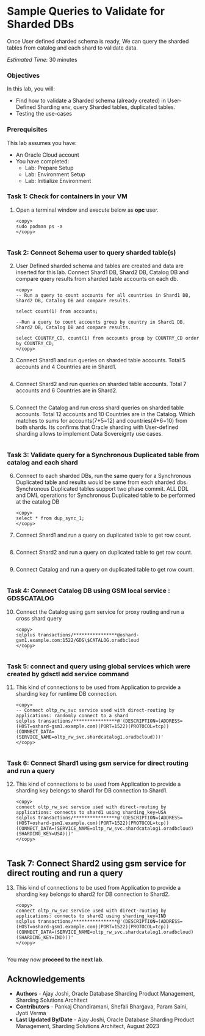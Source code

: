 # Sample Queries to Validate for Sharded DBs

Once User defined sharded schema is ready, We can query the sharded tables from catalog and each shard to validate data.

*Estimated Time*:  30 minutes

### Objectives

In this lab, you will:

* Find how to validate a Sharded schema (already created) in User-Defined Sharding env, query Sharded tables, duplicated tables.
* Testing the use-cases

### Prerequisites

This lab assumes you have:

* An Oracle Cloud account
* You have completed:
  * Lab: Prepare Setup
  * Lab: Environment Setup
  * Lab: Initialize Environment

### Task 1: Check for containers in your VM

1. Open a terminal window and execute below as **opc** user.

    ```
    <copy>
    sudo podman ps -a
    </copy>
    ```

     ![<podman containers>](./images/uds-podman-containers.png " ")


### Task 2: Connect Schema user to query sharded table(s)

2. User Defined sharded schema and tables are created and data are inserted for this lab. Connect Shard1 DB, Shard2 DB, Catalog DB and compare query results from sharded table accounts on each db.
    ```
    <copy>
    -- Run a query to count accounts for all countries in Shard1 DB, Shard2 DB, Catalog DB and compare results.

    select count(1) from accounts;

    --Run a query to count accounts group by country in Shard1 DB, Shard2 DB, Catalog DB and compare results.

    select COUNTRY_CD, count(1) from accounts group by COUNTRY_CD order by COUNTRY_CD;
    </copy>
    ```

3. Connect Shard1 and run queries on sharded table accounts. Total 5 accounts and 4 Countries are in Shard1.


    ![<Shard1 sharded table queries>](./images/uds-connect-shard1-sharded-table-queries.png " ")


4. Connect Shard2 and run queries on sharded table accounts. Total 7 accounts and 6 Countries are in Shard2.


    ![<Shard2 sharded table queries>](./images/uds-connect-shard2-sharded-table-queries.png " ")


5. Connect the Catalog and run cross shard queries on sharded table accounts. Total 12 accounts and 10 Countries are in the Catalog. Which matches to sums for accounts(7+5=12) and countries(4+6=10) from both shards. Its confirms that Oracle sharding with User-defined sharding allows to implement Data Sovereignty use cases.


    ![<Catalog sharded table queries>](./images/uds-connect-catalog-sharded-table-queries.png " ")


### Task 3: Validate query for a Synchronous Duplicated table from catalog and each shard

6. Connect to each sharded DBs, run the same query for a Synchronous Duplicated table and results would be same from each sharded dbs. Synchronous Duplicated tables support two phase commit. ALL DDL and DML operations for Synchronous Duplicated table to be performed at the catalog DB
    ```
    <copy>
    select * from dup_sync_1;
    </copy>
    ```

7. Connect Shard1 and run a query on duplicated table to get row count.


    ![<Shard1 duplicated table row count>](./images/uds-connect-shard1-duplicated-table-count.png " ")


8. Connect Shard2 and run a query on duplicated table to get row count.


    ![<Shard2 duplicated table row count>](./images/uds-connect-shard2-duplicated-table-count.png " ")


9. Connect Catalog and run a query on duplicated table to get row count.


    ![<Catalog duplicated table row count>](./images/uds-connect-catalog-duplicated-table-count.png " ")


### Task 4: Connect Catalog DB using GSM local service : GDS$CATALOG

10. Connect the Catalog using gsm service for proxy routing and run a cross shard query
    ```
    <copy>
    sqlplus transactions/****************@oshard-gsm1.example.com:1522/GDS\$CATALOG.oradbcloud
    </copy>
    ```

    ![<Catalog duplicated table row count>](./images/uds-query-gds-catalog-local-service.png " ")


### Task 5: connect and query using global services which were created by gdsctl add service command

11. This kind of connections to be used from Application to provide a sharding key for runtime DB connection.

    ```
    <copy>
    -- Connect oltp_rw_svc service used with direct-routing by applications: randomly connect to a shard
    sqlplus transactions/****************@'(DESCRIPTION=(ADDRESS=(HOST=oshard-gsm1.example.com)(PORT=1522)(PROTOCOL=tcp))(CONNECT_DATA=(SERVICE_NAME=oltp_rw_svc.shardcatalog1.oradbcloud)))'
    </copy>
    ```

    ![<Catalog duplicated table row count>](./images/uds-connect-gsm-service-directRoutingApp.png " ")


### Task 6: Connect Shard1 using gsm service for direct routing and run a query

12. This kind of connections to be used from Application to provide a sharding key belongs to shard1 for DB connection to Shard1.

    ```
    <copy>
    connect oltp_rw_svc service used with direct-routing by applications: connects to shard1 using sharding_key=USA
    sqlplus transactions/****************@'(DESCRIPTION=(ADDRESS=(HOST=oshard-gsm1.example.com)(PORT=1522)(PROTOCOL=tcp))(CONNECT_DATA=(SERVICE_NAME=oltp_rw_svc.shardcatalog1.oradbcloud)(SHARDING_KEY=USA)))'
    </copy>
    ```
![<Catalog duplicated table row count>](./images/uds-connect-gsm-service-shard-1.png " ")


## Task 7: Connect Shard2 using gsm service for direct routing and run a query

13. This kind of connections to be used from Application to provide a sharding key belongs to shard2 for DB connection to Shard2.

    ```
    <copy>
    connect oltp_rw_svc service used with direct-routing by applications: connects to shard2 using sharding_key=IND
    sqlplus transactions/****************@'(DESCRIPTION=(ADDRESS=(HOST=oshard-gsm1.example.com)(PORT=1522)(PROTOCOL=tcp))(CONNECT_DATA=(SERVICE_NAME=oltp_rw_svc.shardcatalog1.oradbcloud)(SHARDING_KEY=IND)))'
    </copy>
    ```
![<Catalog duplicated table row count>](./images/uds-connect-gsm-service-shard-2.png " ")

You may now **proceed to the next lab**.

## Acknowledgements

* **Authors** - Ajay Joshi, Oracle Database Sharding Product Management, Sharding Solutions Architect
* **Contributors** - Pankaj Chandiramani, Shefali Bhargava, Param Saini, Jyoti Verma
* **Last Updated By/Date** - Ajay Joshi, Oracle Database Sharding Product Management, Sharding Solutions Architect, August 2023
